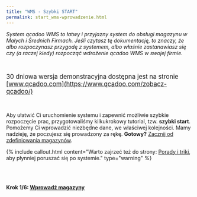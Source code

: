 ```yaml
---
title: "WMS - Szybki START"
permalink: start_wms-wprowadzenie.html 
---
```


*System qcadoo WMS to łatwy i przyjazny system do obsługi magazynu w Małych i Średnich Firmach. Jeśli czytasz tę dokumentację, to znaczy, że albo rozpoczynasz przygodę z systemem, albo właśnie zastanawiasz się czy (a raczej kiedy) rozpocząć wdrożenie qcadoo WMS w swojej firmie.*

<br/>

<span style="font-size:1.2em;" class="label label-primary">30 dniowa wersja demonstracyjna dostępna jest na stronie [www.qcadoo.com](https://www.qcadoo.com/zobacz-qcadoo/)</span>

<br/>

Aby ułatwić Ci uruchomienie systemu i zapewnić możliwie szybkie rozpoczęcie prac, przygotowaliśmy kilkukrokowy tutorial, tzw. **szybki start**. Pomożemy Ci wprowadzić niezbędne dane, we właściwej kolejności. Mamy nadzieję, że poczujesz się prowadzony za rękę. **Gotowy?** [Zacznij od zdefiniowania magazynów](/01_start_wms-magazyn).

{% include callout.html content="Warto zajrzeć też do strony: [Porady i triki](/porady-i-triki), aby płynniej poruszać się po systemie." type="warning" %}

<br/>
<br/>

**Krok 1/6: [Wprowadź magazyny](/01_start_wms-magazyn)**

